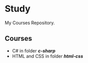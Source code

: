 # Study

My Courses Repository.

## Courses

- C# in folder **_c-sharp_**
- HTML and CSS in folder **_html-css_**
